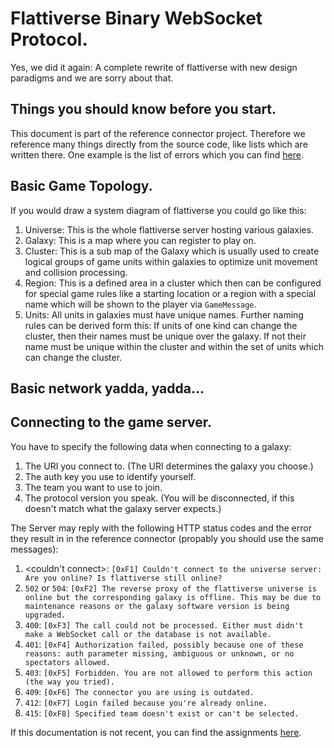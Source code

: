 # Flattiverse Binary WebSocket Protocol.

Yes, we did it again: A complete rewrite of flattiverse with new design
paradigms and we are sorry about that.

## Things you should know before you start.

This document is part of the reference connector project. Therefore we
reference many things directly from the source code, like lists which are
written there. One example is the list of errors which you can find
[here](Flattiverse.Connector/Flattiverse.Connector/GameException.cs).

## Basic Game Topology.

If you would draw a system diagram of flattiverse you could go like this:

1. Universe: This is the whole flattiverse server hosting various galaxies.
2. Galaxy: This is a map where you can register to play on.
3. Cluster: This is a sub map of the Galaxy which is usually used to create 
   logical groups of game units within galaxies to optimize unit movement 
   and collision processing.
4. Region: This is a defined area in a cluster which then can be configured
   for special game rules like a starting location or a region with a special
   name which will be shown to the player via `GameMessage`.
5. Units: All units in galaxies must have unique names. Further naming rules
   can be derived form this: If units of one kind can change the cluster,
   then their names must be unique over the galaxy. If not their name must
   be unique within the cluster and within the set of units which can change
   the cluster.

## Basic network yadda, yadda...

## Connecting to the game server.

You have to specify the following data when connecting to a galaxy:

1. The URI you connect to. (The URI determines the galaxy you choose.)
2. The auth key you use to identify yourself.
3. The team you want to use to join.
4. The protocol version you speak. (You will be disconnected, if this
   doesn't match what the galaxy server expects.)

The Server may reply with the following HTTP status codes and the error they
result in in the reference connector (propably you should use the same messages):

1. <couldn't connect>: `[0xF1] Couldn't connect to the universe server: Are
   you online? Is flattiverse still online?`
2. `502` or `504`: `[0xF2] The reverse proxy of the flattiverse universe is
   online but the corresponding galaxy is offline. This may be due to maintenance
   reasons or the galaxy software version is being upgraded.`
3. `400`: `[0xF3] The call could not be processed. Either must didn't make a
   WebSocket call or the database is not available.`
4. `401`: `[0xF4] Authorization failed, possibly because one of these reasons:
   auth parameter missing, ambiguous or unknown, or no spectators allowed.`
5. `403`: `[0xF5] Forbidden. You are not allowed to perform this action (the
   way you tried).`
6. `409`: `[0xF6] The connector you are using is outdated.`
7. `412`: `[0xF7] Login failed because you're already online.`
8. `415`: `[0xF8] Specified team doesn't exist or can't be selected.`

If this documentation is not recent, you can find the assignments
[here](Flattiverse.Connector/Flattiverse.Connector/Network/Connection.cs).